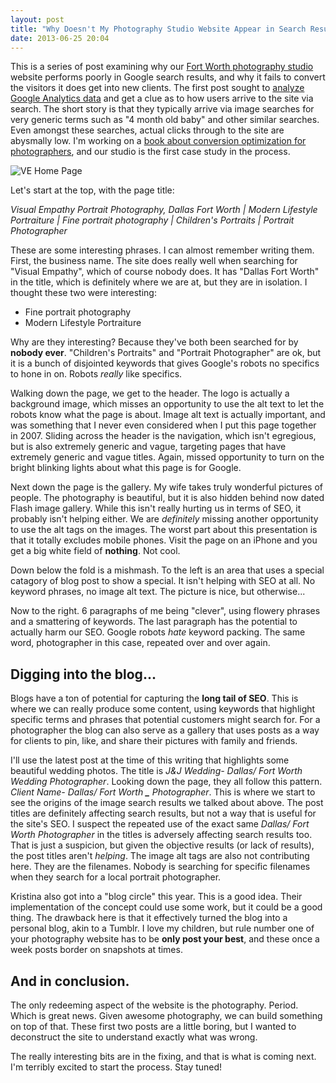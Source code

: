```yaml
---
layout: post
title: "Why Doesn't My Photography Studio Website Appear in Search Results?"
date: 2013-06-25 20:04
---
```


This is a series of post examining why our [Fort Worth photography
studio](http://www.visualempathy.com) website performs poorly in Google search
results, and why it fails to convert the visitors it does get into new clients.
The first post sought to [analyze Google Analytics
data](http://joelhooks.com/blog/2013/06/22/optimizing-a-photography-studio-website-for-converstion-and-seo-the-analysis/)
and get a clue as to how users arrive to the site via search. The short story is
that they typically arrive via image searches for very generic terms such as "4
month old baby" and other similar searches. Even amongst these searches, actual
clicks through to the site are abysmally low. I'm working on a [book about
conversion optimization for photographers](http://studioigniter.com/), and our
studio is the first case study in the process.

![VE Home Page](/images/ve/ve-home.jpg)

Let's start at the top, with the page title:

_Visual Empathy Portrait Photography, Dallas Fort Worth | Modern Lifestyle
Portraiture | Fine portrait photography | Children's Portraits | Portrait
Photographer_

These are some interesting phrases. I can almost remember writing them.
First, the business name. The site does really
well when searching for "Visual Empathy", which of course nobody does. It has
"Dallas Fort Worth" in the title, which is definitely where we are at, but they
are in isolation. I thought these two were interesting:

- Fine portrait photography
- Modern Lifestyle Portraiture

Why are they interesting? Because they've both been searched for by **nobody
ever**. "Children's Portraits" and "Portrait Photographer" are ok, but it is a
bunch of disjointed keywords that gives Google's robots no specifics to hone in
on. Robots _really_ like specifics.

Walking down the page, we get to the header. The logo is actually a background
image, which misses an opportunity to use the alt text to let the robots know
what the page is about. Image alt text is actually important, and was something
that I never even considered when I put this page together in 2007. Sliding
across the header is the navigation, which isn't egregious, but is also
extremely generic and vague, targeting pages that have extremely generic and
vague titles. Again, missed opportunity to turn on the bright blinking lights
about what this page is for Google.

Next down the page is the gallery. My wife takes truly wonderful pictures of
people. The photography is beautiful, but it is
also hidden behind now dated Flash image gallery. While this isn't really
hurting us in terms of SEO, it probably isn't helping either. We are
_definitely_ missing another opportunity to use the alt tags on the images. The
worst part about this presentation is that it totally excludes mobile phones.
Visit the page on an iPhone and you get a big white field of **nothing**. Not
cool.

Down below the fold is a mishmash. To the left is an area that uses a special
catagory of blog post to show a special. It isn't helping with SEO at all. No
keyword phrases, no image alt text. The picture is nice, but otherwise...

Now to the right. 6 paragraphs of me being "clever", using flowery phrases and a
smattering of keywords. The last paragraph has the potential to actually harm
our SEO. Google robots _hate_ keyword packing. The same word, photographer in
this case, repeated over and over again.

## Digging into the blog...

Blogs have a ton of potential for capturing the **long tail of SEO**. This is
where we can really produce some content, using keywords that highlight specific
terms and phrases that potential customers might search for. For a photographer
the blog can also serve as a gallery that uses posts as a way for clients to
pin, like, and share their pictures with family and friends.

I'll use the latest post at the time of this writing that highlights some
beautiful wedding photos. The title is _J&J Wedding- Dallas/ Fort Worth Wedding
Photographer_. Looking down the page, they all follow this pattern. _Client
Name- Dallas/ Fort Worth ****\_**** Photographer_. This is where we start to see
the origins of the image search results we talked about above. The post titles
are definitely affecting search results, but not a way that is useful for the
site's SEO. I suspect the repeated use of the exact same _Dallas/ Fort Worth
Photographer_ in the titles is adversely affecting search results too. That is
just a suspicion, but given the objective results (or lack of results), the post
titles aren't _helping_. The image alt tags are also not contributing here. They
are the filenames. Nobody is searching for specific filenames when they search
for a local portrait photographer.

Kristina also got into a "blog circle" this year. This is a good idea. Their
implementation of the concept could use some work, but it could be a good thing.
The drawback here is that it effectively turned the blog into a personal blog,
akin to a Tumblr. I love my children, but rule number one of your photography
website has to be **only post your best**, and these once a week posts border
on snapshots at times.

## And in conclusion.

The only redeeming aspect of the website is the photography. Period. Which is
great news. Given awesome photography, we can build something on top of that.
These first two posts are a little boring, but I wanted to deconstruct the site
to understand exactly what was wrong.

The really interesting bits are in the fixing, and that is what is coming next.
I'm terribly excited to start the process. Stay tuned!
